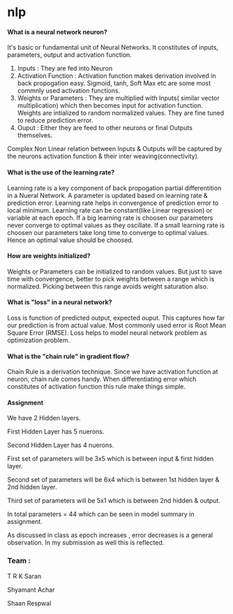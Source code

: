 # nlp
#### What is a neural network neuron?

It's basic or fundamental unit of Neural Networks. It constitutes of inputs, parameters, output and activation function.
1. Inputs : They are fed into Neuron
2. Activation Function : Activation function makes derivation involved in back propogation easy. Sigmoid, tanh, Soft Max etc are some most commnly used activation functions. 
3. Weights or Parameters : They are multiplied with Inputs( similar vector multiplication) which then becomes input for activation function. Weights are intialized to random normalized values. They are fine tuned to reduce prediction error.
4. Ouput : Either they are feed to other neurons or final Outputs themselves.

Complex Non Linear relation between Inputs & Outputs will be captured by the neurons activation function & their inter weaving(connectivity). 
 

#### What is the use of the learning rate?

Learning rate is a key component of back propogation partial differentition in a Nueral Network. A parameter is updated based on learning rate & prediction error. Learning rate helps in convergence of prediction error to local minimum. Learning rate can be constant(like Linear regression) or variable at each epoch. If a big learning rate is choosen our parameters never converge to optimal values as they oscillate. If a small learning rate is choosen our parameters take long time to converge to optimal values. Hence an optimal value should be choosed. 

#### How are weights initialized?

Weights or Parameters can be initialized to random values. But just to save time with convergence, better to pick weights between a range which is normalized. Picking between this range avoids weight saturation also. 

#### What is "loss" in a neural network?

Loss is function of predicted output, expected ouput. This captures how far our prediction is from actual value. Most commonly used error is Root Mean Square Error (RMSE). Loss helps to model neural network problem as optimization problem. 

#### What is the "chain rule" in gradient flow?

Chain Rule is a derivation technique. Since we have activation function at neuron, chain rule comes handy. When differentiating error which constitutes of activation function this rule make things simple.  

#### Assignment
We have 2 Hidden layers. 

First Hidden Layer has 5 nuerons.

Second Hidden Layer has 4 nuerons. 

First set of parameters will be 3x5 which is between input & first hidden layer.

Second set of parameters will be 6x4 which is between 1st hidden layer & 2nd hidden layer.

Third set of parameters will be 5x1 which is between 2nd hidden & output. 

In total parameters = 44 which can be seen in model summary in assignment. 

As discussed in class as epoch increases , error decreases is a general observation. In my submission as well this is reflected.  

### Team :

T R K Saran

Shyamant Achar

Shaan Respwal
